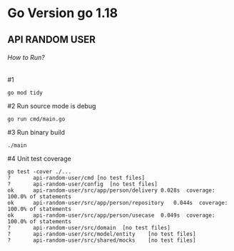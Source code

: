 
# Go Version go 1.18
## API RANDOM USER 
###### How to Run?


#1
```
go mod tidy
```

#2 
Run source mode is debug
```
go run cmd/main.go
```

#3
Run binary build
```
./main
```

#4 Unit test coverage
```
go test -cover ./...
?   	api-random-user/cmd	[no test files]
?   	api-random-user/config	[no test files]
ok  	api-random-user/src/app/person/delivery	0.028s	coverage: 100.0% of statements
ok  	api-random-user/src/app/person/repository	0.044s	coverage: 100.0% of statements
ok  	api-random-user/src/app/person/usecase	0.049s	coverage: 100.0% of statements
?   	api-random-user/src/domain	[no test files]
?   	api-random-user/src/model/entity	[no test files]
?   	api-random-user/src/shared/mocks	[no test files]
```
